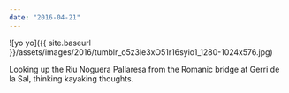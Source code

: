 ```yaml
---
date: "2016-04-21"
---
```


![yo yo]({{ site.baseurl }}/assets/images/2016/tumblr_o5z3le3xO51r16syio1_1280-1024x576.jpg)

Looking up the Riu Noguera Pallaresa from the Romanic bridge at Gerri de la Sal, thinking kayaking thoughts.
